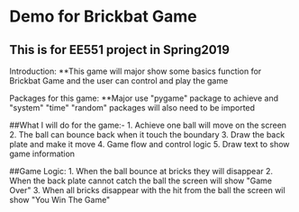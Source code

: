 # Demo for Brickbat Game

This is for EE551 project in Spring2019 
---------------------------------------

Introduction:
    **This game will major show some basics function for Brickbat Game and the user can control and play the game
             
             
Packages for this game:
    **Major use "pygame" package to achieve and "system" "time" "random" packages will also need to be imported
             
            
##What I will do for the game:-
    1. Achieve one ball will move on the screen
    2. The ball can bounce back when it touch the boundary
             3. Draw the back plate and make it move
             4. Game flow and control logic
             5. Draw text to show game information
     
 
##Game Logic:
             1. When the ball bounce at bricks they will disappear
             2. When the back plate cannot catch the ball the screen will show "Game Over"
             3. When all bricks disappear with the hit from the ball the screen wil show "You Win The Game"
             


